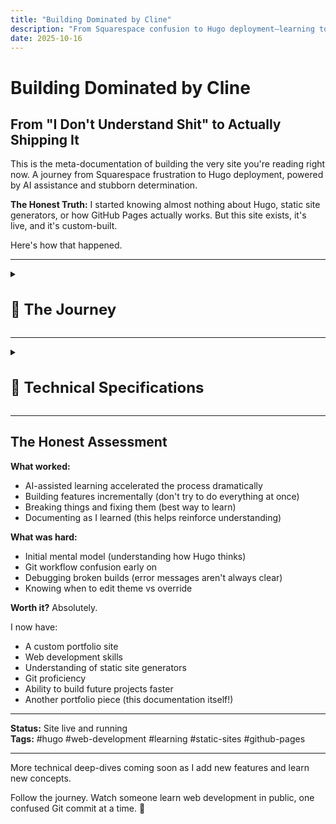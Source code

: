 ```yaml
---
title: "Building Dominated by Cline"
description: "From Squarespace confusion to Hugo deployment—learning to build a custom static site with heavy AI assistance in less than a week"
date: 2025-10-16
---
```


# Building Dominated by Cline

## From "I Don't Understand Shit" to Actually Shipping It

This is the meta-documentation of building the very site you're reading right now. A journey from Squarespace frustration to Hugo deployment, powered by AI assistance and stubborn determination.

**The Honest Truth:** I started knowing almost nothing about Hugo, static site generators, or how GitHub Pages actually works. But this site exists, it's live, and it's custom-built.

Here's how that happened.

---

<details>
<summary><h1 style="font-size: 1.5rem;">📖 The Journey</h1></summary>

<details>
<summary><h2 class="inline-heading">The Problem</h2></summary>

**What I wanted:**
- A personal portfolio/blog site
- Clean, minimal design
- Fast and lightweight
- Complete creative control
- Ability to document my AI projects

**What I tried first:**
- Squarespace (too limiting, felt like fighting the platform)
- Various website builders (same problem)
- Looking at Hugo themes (looked cool but... how does this actually work?)

**The realization:** I wanted something cooler than drag-and-drop builders, but I had no idea what I was doing.

</details>

---

<details>
<summary><h2 class="inline-heading">What Is Hugo? (Explained Like I Wish Someone Had)</h2></summary>

**Hugo is a static site generator.**

What that actually means:
- You write content in Markdown files (like a fancy text document)
- Hugo converts those into HTML (the actual website)
- You deploy the HTML files to GitHub Pages (free hosting)
- No database, no backend, just files

**Why this is better than Squarespace:**
- Complete control over everything
- Free hosting on GitHub
- Fast as hell (no server processing)
- Version control with Git (undo anything, track all changes)
- Markdown writing (clean, portable, AI-friendly)

**Why this is harder than Squarespace:**
- You need to understand file structure
- You need to use the command line
- You need Git and GitHub
- You need to customize themes
- There's no visual drag-and-drop

**The tradeoff:** More initial setup time, but way more power and flexibility.

</details>

---

<details>
<summary><h2 class="inline-heading">The Journey: Less Than a Week</h2></summary>

**Real timeline:** ~5 days from "What is Hugo?" to site live online.

**How I actually learned:**

**Day 1-2: Setup & Confusion**
- Installed Hugo (`sudo apt install hugo`)
- Found the Archie theme (minimal, clean, exactly what I wanted)
- Tried to follow installation docs (got completely lost)
- Asked Claude to explain Hugo in simple terms
- Created first post (didn't show up)
- Claude explained front matter to me
- Finally got a post to appear!

**Day 3-4: Git, GitHub Pages, and Many Errors**
- Created repo `dominatedbycline.github.io` 
- Pushed code (site didn't appear)
- Claude helped me understand the build process
- Learned you need to run `hugo` to generate the site
- Pushed again (still broken)
- Claude explained GitHub Pages needs the `public/` folder
- Site went live! (then I broke it adding features)
- Claude helped me fix it multiple times

**Day 5-6: Customization (with a LOT of Claude's help)**
- Wanted to add Mermaid diagrams → Claude wrote the integration
- Wanted image carousel → Claude built the shortcode
- Wanted custom CSS → Claude showed me how to override theme styles
- Wanted hot pink accents → Claude helped with CSS
- Broke navigation twice → Claude fixed it both times

**What I actually did vs. what Claude did:**
- **Claude:** Wrote most of the code, explained concepts, debugged errors
- **Me:** Decided what I wanted, tested features, wrote content, learned by watching Claude work

**The honest truth:** Without Claude, this would have taken weeks or months. With Claude, it took days.

</details>

---

<details>
<summary><h2 class="inline-heading">The AI Collaboration Part</h2></summary>

### How AI (Cline) Made This Possible

**Here's the truth:** I couldn't have built this alone in a reasonable timeframe.

**What Cline did:**
- Explained Hugo's directory structure clearly
- Created custom layouts when I described what I wanted
- Debugged broken builds (SO MANY broken builds)
- Set up Mermaid integration
- Built the carousel component
- Helped me understand Git workflows

**What I did:**
- Made all creative decisions
- Wrote all content
- Chose the theme and design direction
- Learned by doing (with AI as a guide)
- Debugged issues myself when possible

**The workflow:**
- Me: "I want to add a carousel for project images"
- Cline: *creates shortcode, explains how to use it, adds example*
- Me: *tests it, tweaks the styling, learns how shortcodes work*
- Result: I can now create shortcodes myself

**This is different from using a website builder:**
- With Squarespace, you're limited to what the platform allows
- With Hugo + AI, you learn the system and can do anything
- The AI doesn't replace understanding—it accelerates it

</details>

---

<details>
<summary><h2 class="inline-heading">What I Learned (Technical Skills)</h2></summary>

### Hugo Concepts

**Front Matter:** The `---` section at the top of Markdown files containing metadata
```yaml
---
title: "Post Title"
date: 2025-01-15
draft: false
tags: ["tag1", "tag2"]
---
```

**Content Organization:**
- `content/posts/` for blog posts
- `content/projects/` for project pages
- `_index.md` creates section landing pages

**Layouts:**
- `baseof.html` is the base template (wraps everything)
- `single.html` for individual pages
- `list.html` for listing pages
- Partials in `layouts/partials/` for reusable components

**Shortcodes:**
- Custom HTML components you can embed in Markdown
- Example: `{{</* mermaid */>}}` for diagrams

### Git & GitHub Pages

**Git workflow:**
```bash
git add -A          # Stage all changes
git commit -m "..."  # Commit with message
git push origin main # Push to GitHub
```

**GitHub Pages:**
- Serves static files from your repo
- Can use GitHub Actions for auto-building
- Live at `username.github.io`

### Markdown Mastery

**What I use constantly:**
- Headers: `#`, `##`, `###`
- Links: `[text](url)`
- Images: `![alt](path)`
- Code blocks with syntax highlighting
- Lists and tables

</details>

---

<details>
<summary><h2 class="inline-heading">What I Learned (Meta Skills)</h2></summary>

### 1. Reading Documentation Doesn't Mean You Understand It

**The problem with docs:**
- They assume you know certain things
- They skip "obvious" steps (that aren't obvious)
- They don't explain *why*, just *how*

**What worked better:**
- Asking AI to explain concepts in simpler terms
- Trying things and breaking them (then fixing)
- Looking at working examples
- Building actual features instead of just reading

### 2. "I Don't Understand Shit" Is Temporary

**Week 1:** Complete confusion about Hugo structure  
**Week 2:** Starting to see patterns  
**Week 3:** Can troubleshoot most issues myself  
**Now:** Comfortable building new features

**The shift:** From "what is this magic" to "oh, that's just a template that loops through posts."

### 3. Time Investment vs. Capability Gained

**Squarespace:**
- Fast setup (30 minutes)
- Limited customization
- Monthly cost
- Can't do anything outside their system

**Hugo:**
- Slower setup (2-3 weeks to comfort)
- Unlimited customization
- Free hosting
- Complete control and transferable skills

**The verdict:** Hugo takes more time but gives you actual capabilities instead of just a website.

</details>

---

<details>
<summary><h2 class="inline-heading">The Tech Stack</h2></summary>

**What This Site Uses:**

- **Hugo:** Static site generator
- **Archie Theme:** Minimal, clean base theme
- **GitHub Pages:** Free hosting
- **Git:** Version control
- **Markdown:** Content writing format
- **Mermaid:** Diagram rendering
- **Custom CSS:** Design tweaks
- **Custom Shortcodes:** Reusable components

**Development Tools:**
- VS Code (editor)
- Terminal (command line work)
- Cline (AI coding assistant in VS Code)
- Git (version control)

</details>

---

<details>
<summary><h2 class="inline-heading">Common Problems I Hit (And How I Fixed Them)</h2></summary>

### "My post doesn't show up!"
**Cause:** `draft: true` in front matter  
**Fix:** Change to `draft: false`

### "Images won't load!"
**Cause:** Wrong path (relative vs absolute)  
**Fix:** Put images in `/static/images/`, reference as `/images/filename.jpg`

### "Site builds locally but breaks on GitHub Pages!"
**Cause:** Case-sensitive paths on Linux (GitHub) vs Mac/Windows  
**Fix:** Double-check all file paths for exact case

### "Custom CSS isn't applying!"
**Cause:** Hugo theme CSS loads first, needs override  
**Fix:** Use more specific CSS selectors or `!important` (sparingly)

### "Changes aren't showing after deployment!"
**Cause:** Browser cache  
**Fix:** Hard refresh (Ctrl+Shift+R) or wait a few minutes

</details>

---

<details>
<summary><h2 class="inline-heading">Project Structure (How It Actually Works)</h2></summary>

```
dominatedbycline/
├── content/              # All your content
│   ├── posts/           # Blog posts
│   ├── projects/        # Project pages
│   └── about.md         # About page
├── layouts/             # Custom templates (override theme)
│   ├── _default/        # Page templates
│   ├── partials/        # Reusable components
│   └── shortcodes/      # Custom shortcodes
├── static/              # Static files (images, videos)
│   ├── images/
│   └── videos/
├── themes/archie/       # The theme (don't edit directly)
├── hugo.toml            # Site configuration
└── public/              # Generated site (Git ignores this)
```

**How it flows:**
1. Write Markdown in `content/`
2. Hugo uses `layouts/` templates
3. Combines with theme from `themes/`
4. Pulls images from `static/`
5. Outputs HTML to `public/`
6. GitHub Pages serves `public/`

</details>

---

<details>
<summary><h2 class="inline-heading">What's Next</h2></summary>

**Features I want to add:**
- [ ] Search functionality
- [ ] Better mobile navigation
- [ ] Project filtering/tagging
- [ ] RSS feed optimization
- [ ] Analytics (privacy-friendly)
- [ ] Comments system (maybe)

**Skills I want to build:**
- [ ] Better CSS/design skills
- [ ] JavaScript for interactivity
- [ ] Performance optimization
- [ ] SEO improvements

</details>

</details>

---

<details>
<summary><h1 style="font-size: 1.5rem;">🔧 Technical Specifications</h1></summary>

<details>
<summary><h2 class="inline-heading">Hugo Fundamentals</h2></summary>

### How Hugo Actually Works

*Coming soon: Detailed explanation with diagrams*

### Directory Structure Deep Dive

*Coming soon: Visual breakdown of each folder*

### Front Matter Guide

*Coming soon: Examples and use cases*

### Content Organization

*Coming soon: How to structure posts, projects, pages*

</details>

---

<details>
<summary><h2 class="inline-heading">Features I Built</h2></summary>

### Mermaid Diagrams Integration

**Why Mermaid?**
- Create diagrams with simple text syntax
- No need for external image tools
- Version control friendly (text-based)
- Renders beautifully on the web
- Perfect for flowcharts, mind maps, timelines

**Implementation Steps:**

**1. Add Mermaid CDN to Hugo**

Created `layouts/_default/_markup/render-codeblock-mermaid.html`:

```html
<div class="mermaid">
  {{- .Inner | safeHTML }}
</div>
{{ .Page.Store.Set "hasMermaid" true }}
```

**2. Load Mermaid Script**

In `layouts/partials/head.html` or your base template:

```html
<!-- Mermaid.js for diagrams -->
<script type="module">
  import mermaid from 'https://cdn.jsdelivr.net/npm/mermaid@10/dist/mermaid.esm.min.mjs';
  mermaid.initialize({ 
    startOnLoad: true,
    theme: 'base',
    themeVariables: {
      primaryColor: '#ff1493',
      primaryTextColor: '#fff',
      primaryBorderColor: '#ff69b4',
      lineColor: '#ff1493',
      secondaryColor: '#ffd700'
    }
  });
</script>
```

**3. Use in Markdown**

Simply use triple backticks with `mermaid` language tag:

````markdown
```mermaid
graph TD
    A[Start] --> B[Write Content]
    B --> C[Add Mermaid]
    C --> D[Beautiful Diagrams!]
```
````

**Example: The Dream Team Mind Map**

This is the actual diagram used in my murder mystery project:

```mermaid
mindmap
  root((🎯 The Dream Team))
    🤖 AI Collaborators
      Claude
        Creative partner
      Gemini
        Character images
      LM Arena
        Video creation
    💻 Development
      Cline
        Automation
      Typst
        Typesetting
      Git
        Version control
    🎨 Production
      Firefly
        SFX
      Canva
        Design
      Mermaid
        Diagrams
```

**Diagram Types Available:**
- **Flowcharts** (`graph TD`, `graph LR`)
- **Mind maps** (`mindmap`)
- **Sequence diagrams** (`sequenceDiagram`)
- **Gantt charts** (`gantt`)
- **Class diagrams** (`classDiagram`)

**Common Issues & Solutions:**

**Problem:** Diagram doesn't render  
**Solution:** Check that Mermaid script loads before content

**Problem:** Colors don't match theme  
**Solution:** Customize `themeVariables` in `mermaid.initialize()`

**Resources:**
- [Mermaid Documentation](https://mermaid.js.org/)
- [Mermaid Live Editor](https://mermaid.live/)

### Claude Carousel Component

**Why a 3D Carousel?**

For the murder mystery project, I needed to show the creative process across multiple phases. A 3D rotating carousel:
- **Visual interest** - More engaging than a static list
- **Interactive** - Click to explore different phases
- **Progressive** - Shows the journey step-by-step
- **Unique** - Stands out on the page

**What It Does:**

A pure CSS + JavaScript 3D carousel (no libraries!) that displays cards in a rotating circle. Click any card to bring it to the front.

**Implementation Overview:**

**1. The Shortcode Structure**

Created `layouts/shortcodes/claude-carousel.html` with:
- CSS for 3D transforms and hot pink styling
- HTML structure for cards in a "scene"
- JavaScript for rotation logic

**2. Key CSS Techniques**

```css
.scene {
  perspective: 1200px;  /* Creates 3D space */
  transform-style: preserve-3d;
}

.carousel-card {
  transform: rotateY(angle) translateZ(radius);
  /* Positions each card in a circle */
}
```

**3. JavaScript Rotation Logic**

```javascript
function rotateCarousel(direction) {
  currentRotation -= theta;  // theta = 360 / totalCards
  carousel.style.transform = 'rotateY(' + currentRotation + 'deg)';
}
```

**How to Use in Markdown:**

```markdown
{{</* claude-carousel */>}}
```

That's it! The cards are hardcoded in the shortcode (for now).

**Features:**
- ✅ Click any card to rotate it to front
- ✅ Smooth animations
- ✅ Mobile responsive (smaller cards)
- ✅ Hot pink accents
- ✅ Scrollable card content

**Mobile Optimization:**

Uses `@media (max-width: 768px)` to:
- Reduce card size (180px vs 315px)
- Adjust font sizes
- Maintain 3D effect
- Keep touch-friendly interactions

**Customization Tips:**

To modify cards, edit `layouts/shortcodes/claude-carousel.html`:
- Add/remove cards (updates `totalCards` automatically)
- Change colors in `.card-header` and `.card-tag`
- Adjust animation speed in `transition: transform 1s`
- Modify card size in `.carousel-card` width/height

**What I Learned:**

- CSS 3D transforms are powerful but tricky
- `perspective` is essential for depth effect
- Calculating card positions requires trigonometry (`Math.tan`)
- Mobile needs different radius calculations
- Click handlers need to update rotation state

**Future Improvements:**
- [ ] Make cards configurable (pass content as parameters)
- [ ] Add prev/next buttons
- [ ] Auto-rotate option
- [ ] Keyboard navigation

### Hot Pink Theme Customization

**Why Hot Pink?**

Because life's too short for boring websites! 💅

Hot pink (`#ff1493` / `#ff69b4`) adds:
- **Personality** - Stands out from typical dev portfolios
- **Energy** - Eye-catching and memorable
- **Consistency** - Used throughout as accent color
- **Fun** - Reflects the creative, playful nature of my projects

**Implementation:**

Created `assets/css/custom.css` with hot pink accents:

```css
:root {
  --hot-pink: #ff1493;
  --hot-pink-light: #ff69b4;
  --accent-gold: #ffd700;
}

/* Links - Hot Pink on Hover */
a:hover {
  color: var(--hot-pink);
}

/* Code Blocks */
code {
  border-left: 3px solid var(--hot-pink);
}

/* Blockquotes */
blockquote {
  border-left: 4px solid var(--hot-pink);
}
```

**Where Hot Pink Appears:**
- ✅ Link hovers
- ✅ Code block accents
- ✅ Blockquote borders
- ✅ Diagram nodes (Mermaid)
- ✅ Button backgrounds

**Color Palette:**

```
Primary:     #ff1493 (Deep Pink)
Light:       #ff69b4 (Hot Pink)
Accent:      #ffd700 (Gold)
Background:  #fdfbf7 (Warm Cream)
Text:        #2c2c2c (Dark Gray)
```

**Accessibility:**
- Hot pink used as **accent only**, not primary text
- Body text stays dark gray for readability
- Tested with browser accessibility tools
- Clear hover states for interactive elements

**Hugo Integration:**

Added to `hugo.toml`:
```toml
[params]
  customCSS = ["css/custom.css"]
```

**Resources:**
- [CSS Variables Guide](https://developer.mozilla.org/en-US/docs/Web/CSS/Using_CSS_custom_properties)
- [Color Contrast Checker](https://webaim.org/resources/contrastchecker/)

### Mobile Responsive Design

*Coming soon: Making the site work on all devices*

</details>

---

<details>
<summary><h2 class="inline-heading">Deployment & Workflow</h2></summary>

### GitHub Pages Setup

*Coming soon: Step-by-step deployment guide*

### Git Workflow

*Coming soon: My daily workflow for updates*

### GitHub Actions

*Coming soon: Automated building and deployment*

### Domain & Hosting

*Coming soon: Custom domain setup (if applicable)*

</details>

---

<details>
<summary><h2 class="inline-heading">Customization Deep Dives</h2></summary>

### Theme Override System

*Coming soon: How to customize without breaking updates*

### Custom Layouts

*Coming soon: Building custom page templates*

### Shortcodes I Use

*Coming soon: Reusable components I created*

### CSS Architecture

*Coming soon: How I organize styles*

</details>

---

<details>
<summary><h2 class="inline-heading">Troubleshooting & Tips</h2></summary>

### Common Problems & Solutions

*Coming soon: Expanded troubleshooting guide*

### Performance Optimization

*Coming soon: Making the site fast*

### SEO Basics

*Coming soon: Getting found on search engines*

### Best Practices

*Coming soon: What I learned about Hugo best practices*

</details>

---

<details>
<summary><h2 class="inline-heading">AI-Assisted Development</h2></summary>

### How I Use Cline

*Coming soon: My workflow with AI assistance*

### What AI Does Well

*Coming soon: Where AI really helps*

### What I Still Do Manually

*Coming soon: Where human decisions matter*

### Learning vs Automating

*Coming soon: Finding the balance*

</details>

---

<details>
<summary><h2 class="inline-heading">Resources & References</h2></summary>

### Essential Links

*Coming soon: Organized resource list*

### Code Snippets Library

*Coming soon: Reusable code I use often*

### Learning Path

*Coming soon: Recommended learning sequence*

</details>

---

<details>
<summary><h2 class="inline-heading">For Others Considering Hugo</h2></summary>

### Should You Use Hugo?

**Yes, if you:**
- Want to learn web development concepts
- Like having complete control
- Are comfortable with command line basics
- Want a fast, free, customizable site
- Plan to write technical content (code examples, etc.)

**No, if you:**
- Need a site up in 30 minutes
- Don't want to learn any technical concepts
- Prefer visual drag-and-drop
- Need complex backend features (databases, user accounts)

### The Learning Curve

**Week 1:** Frustration (what is all this?)  
**Week 2:** Understanding (oh, I see how this works)  
**Week 3:** Capability (I can build features now)  
**Week 4+:** Mastery (this is actually easy)

**Total time investment:** ~20-30 hours spread over 3-4 weeks  
**Result:** A custom site and transferable web development skills

</details>

---

<details>
<summary><h2 class="inline-heading">The Meta Irony</h2></summary>

**This project documenting my Hugo learning journey is itself a Hugo project.**

The site explaining how I built a Hugo site is running on Hugo.

I'm now comfortable enough with Hugo to write detailed documentation about learning Hugo.

**That's the proof it works.**

</details>

---

<details>
<summary><h2 class="inline-heading">Resources That Actually Helped</h2></summary>

**Official Hugo Docs:** [gohugo.io/documentation](https://gohugo.io/documentation/)  
(Dense but comprehensive once you understand basics)

**Archie Theme:** [github.com/athul/archie](https://github.com/athul/archie)  
(The theme this site uses)

**Hugo Themes:** [themes.gohugo.io](https://themes.gohugo.io/)  
(Browse other themes for inspiration)

**Markdown Guide:** [markdownguide.org](https://www.markdownguide.org/)  
(Essential for content writing)

**AI Assistants:** Claude, Cline, ChatGPT  
(For explaining concepts and debugging)

</details>

</details>

---

## The Honest Assessment

**What worked:**
- AI-assisted learning accelerated the process dramatically
- Building features incrementally (don't try to do everything at once)
- Breaking things and fixing them (best way to learn)
- Documenting as I learned (this helps reinforce understanding)

**What was hard:**
- Initial mental model (understanding how Hugo thinks)
- Git workflow confusion early on
- Debugging broken builds (error messages aren't always clear)
- Knowing when to edit theme vs override

**Worth it?** Absolutely.

I now have:
- A custom portfolio site
- Web development skills
- Understanding of static site generators
- Git proficiency
- Ability to build future projects faster
- Another portfolio piece (this documentation itself!)

---

**Status:** Site live and running  
**Tags:** #hugo #web-development #learning #static-sites #github-pages

---

More technical deep-dives coming soon as I add new features and learn new concepts.

Follow the journey. Watch someone learn web development in public, one confused Git commit at a time. 🚀
